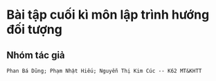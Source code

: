 # Bài tập cuối kì môn lập trình hướng đối tượng

## Nhóm tác giả

```Phan Bá Dũng; Phạm Nhật Hiếu; Nguyễn Thị Kim Cúc -- K62 MT&KHTT```

 

